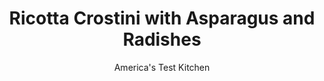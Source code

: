 ---
layout: ../../layouts/MarkdownPostLayout.astro
title: Ricotta Crostini with Asparagus and Radishes
author: America's Test Kitchen
pubDate: 2023-03-15
description: "We want party snacks that are as easy to make as they are to enjoy."
image_url: https://res.cloudinary.com/hksqkdlah/image/upload/ar_1:1,c_fill,dpr_2.0,f_auto,fl_lossy.progressive.strip_profile,g_faces:auto,q_auto:low,w_344/32757_sfs-ricotta-crostini-with-asparagus-and-radishes-5
tags: ["Cheese","Breads","Cookbook Collection"]
calories: 1702
protein: 2
carbohydrates: 5
fats: 
fiber: 
ingredients: ["24 (1/4-inch-thick) slices, baguette","6 tablespoons, extra-virgin olive oil, divided","2 ounces, asparagus, trimmed and sliced thin on bias","4 , radishes, trimmed and sliced thin","1/4 cup, minced fresh chives","1 tablespoon, lemon juice","1 , small garlic clove, minced","1 , anchovy fillet, minced","1/2 teaspoon, table salt, divided","1/2 teaspoon, black pepper, divided","6 ounces (3/4 cup) whole-milk, ricotta cheese"]
serves: 24
time: "45 minutes, plus 30 minutes cooling"
instructions: ["Adjust oven rack to middle position and heat oven to 400 degrees. Arrange baguette slices in single layer on rimmed baking sheet. Brush tops of slices with 2 tablespoons oil. Bake until golden brown and crispy, 8 to 10 minutes. Let cool completely on sheet, about 30 minutes.","Combine asparagus, radishes, chives, lemon juice, garlic, anchovy, 1/4 teaspoon salt, 1/4 teaspoon pepper, and 2 tablespoons oil in bowl; set aside.","Process ricotta, 1/4 teaspoon salt, and 1/4 teaspoon pepper in food processor until smooth, about 10 seconds. With processor running, slowly add remaining 2 tablespoons oil until incorporated; transfer to bowl. Spread ricotta mixture evenly on toasted baguette slices. Spoon asparagus mixture over ricotta. Serve."]
nutrition: ["30 mg Potassium","24 mg Phosphorus","22 mg Calcium","4 mg Magnesium","72 mg Sodium","4 g Fat","2 g Monounsaturated","3 mg Cholesterol","1 g Saturated","6 µg Folic acid","8 µg Folate (food)","4 µg Vitamin K","12 g Water","5 g Carbs","20 µg Folate equivalent (total)","2 g Protein","10 µg Vitamin A","70 kcal Energy","1702 calories"]
notes: "We prefer to use day-old bread for this recipe because it is easier to slice. The crostini are best topped shortly before serving. Our preferred whole-milk ricotta is BelGioioso Ricotta con Latte Whole Milk. A 12-inch demi-baguette will easily yield the 24 slices needed for this recipe."
---